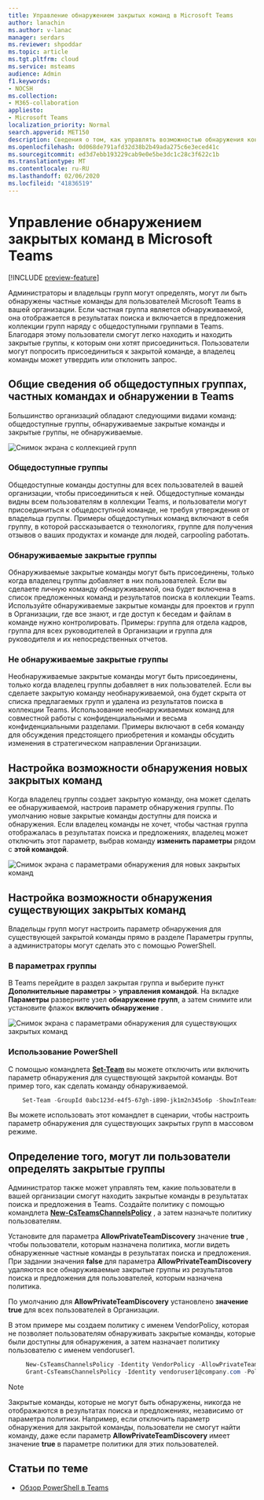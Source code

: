 ```yaml
---
title: Управление обнаружением закрытых команд в Microsoft Teams
author: lanachin
ms.author: v-lanac
manager: serdars
ms.reviewer: shpoddar
ms.topic: article
ms.tgt.pltfrm: cloud
ms.service: msteams
audience: Admin
f1.keywords:
- NOCSH
ms.collection:
- M365-collaboration
appliesto:
- Microsoft Teams
localization_priority: Normal
search.appverid: MET150
description: Сведения о том, как управлять возможностью обнаружения конфиденциальных команд пользователями Microsoft Teams с помощью предложений в галерее группы и в результатах поиска.
ms.openlocfilehash: 0d068de791afd32d38b2b49ada275c6e3eced41c
ms.sourcegitcommit: ed3d7ebb193229cab9e0e5be3dc1c28c3f622c1b
ms.translationtype: MT
ms.contentlocale: ru-RU
ms.lasthandoff: 02/06/2020
ms.locfileid: "41836519"
---
```

# <a name="manage-discovery-of-private-teams-in-microsoft-teams"></a>Управление обнаружением закрытых команд в Microsoft Teams

[!INCLUDE [preview-feature](includes/preview-feature.md)]

Администраторы и владельцы групп могут определять, могут ли быть обнаружены частные команды для пользователей Microsoft Teams в вашей организации. Если частная группа является обнаруживаемой, она отображается в результатах поиска и включается в предложения коллекции групп наряду с общедоступными группами в Teams. Благодаря этому пользователи смогут легко находить и находить закрытые группы, к которым они хотят присоединиться. Пользователи могут попросить присоединиться к закрытой команде, а владелец команды может утвердить или отклонить запрос.

## <a name="overview-of-public-teams-private-teams-and-discovery-in-teams"></a>Общие сведения об общедоступных группах, частных командах и обнаружении в Teams

Большинство организаций обладают следующими видами команд: общедоступные группы, обнаруживаемые закрытые команды и закрытые группы, не обнаруживаемые.

![Снимок экрана с коллекцией групп](media/private-team-discovery-team-gallery.png)

### <a name="public-teams"></a>Общедоступные группы

Общедоступные команды доступны для всех пользователей в вашей организации, чтобы присоединиться к ней. Общедоступные команды видны всем пользователям в коллекции Teams, и пользователи могут присоединиться к общедоступной команде, не требуя утверждения от владельца группы. Примеры общедоступных команд включают в себя группу, в которой рассказывается о технологиях, группе для получения отзывов о ваших продуктах и команде для людей, carpooling работать.

### <a name="discoverable-private-teams"></a>Обнаруживаемые закрытые группы

Обнаруживаемые закрытые команды могут быть присоединены, только когда владелец группы добавляет в них пользователей. Если вы сделаете личную команду обнаруживаемой, она будет включена в список предложенных команд и результатов поиска в коллекции Teams. Используйте обнаруживаемые закрытые команды для проектов и групп в Организации, где все знают, и где доступ к беседам и файлам в команде нужно контролировать. Примеры: группа для отдела кадров, группа для всех руководителей в Организации и группа для руководителя и их непосредственных отчетов.

### <a name="non-discoverable-private-teams"></a>Не обнаруживаемые закрытые группы

Необнаруживаемые закрытые команды могут быть присоединены, только когда владелец группы добавляет в них пользователей. Если вы сделаете закрытую команду необнаруживаемой, она будет скрыта от списка предлагаемых групп и удалена из результатов поиска в коллекции Teams. Использование необнаруживаемых команд для совместной работы с конфиденциальными и весьма конфиденциальными разделами. Примеры включают в себя команду для обсуждения предстоящего приобретения и команды обсудить изменения в стратегическом направлении Организации.

## <a name="set-whether-new-private-teams-are-discoverable"></a>Настройка возможности обнаружения новых закрытых команд

Когда владелец группы создает закрытую команду, она может сделать ее обнаруживаемой, настроив параметр обнаружения группы. По умолчанию новые закрытые команды доступны для поиска и обнаружения. Если владелец команды не хочет, чтобы частная группа отображалась в результатах поиска и предложениях, владелец может отключить этот параметр, выбрав команду **изменить параметры** рядом с **этой командой**.

![Снимок экрана с параметрами обнаружения для новых закрытых команд](media/private-team-discovery-new-team.png)

## <a name="set-whether-existing-private-teams-are-discoverable"></a>Настройка возможности обнаружения существующих закрытых команд

Владельцы групп могут настроить параметр обнаружения для существующей закрытой команды прямо в разделе Параметры группы, а администраторы могут сделать это с помощью PowerShell.

### <a name="in-team-settings"></a>В параметрах группы

В Teams перейдите в раздел закрытая группа и выберите пункт **Дополнительные параметры** > **управления командой**. На вкладке **Параметры** разверните узел **обнаружение групп**, а затем снимите или установите флажок **включить обнаружение** .

![Снимок экрана с параметрами обнаружения для существующих закрытых команд](media/private-team-discovery-existing-team.png)

### <a name="using-powershell"></a>Использование PowerShell

С помощью командлета **[Set-Team](https://docs.microsoft.com/powershell/module/teams/set-team?view=teams-ps)** вы можете отключить или включить параметр обнаружения для существующей закрытой команды. Вот пример того, как сделать команду обнаруживаемой.
```PowerShell
    Set-Team -GroupId 0abc123d-e4f5-67gh-i890-jk1m2n345o6p -ShowInTeamsSearchAndSuggestions $true
```
Вы можете использовать этот командлет в сценарии, чтобы настроить параметр обнаружения для существующих закрытых групп в массовом режиме.

## <a name="set-whether-users-can-discover-private-teams"></a>Определение того, могут ли пользователи определять закрытые группы

Администратор также может управлять тем, какие пользователи в вашей организации смогут находить закрытые команды в результатах поиска и предложения в Teams. Создайте политику с помощью командлета **[New-CsTeamsChannelsPolicy](https://docs.microsoft.com/powershell/module/skype/new-csteamschannelspolicy?view=skype-ps)** , а затем назначьте политику пользователям.
 
Установите для параметра **AllowPrivateTeamDiscovery** значение **true** , чтобы пользователи, которым назначена политика, могли видеть обнаруженные частные команды в результатах поиска и предложения. При задании значения **false** для параметра **AllowPrivateTeamDiscovery** удаляются все обнаруживаемые закрытые группы из результатов поиска и предложения для пользователей, которым назначена политика.

По умолчанию для **AllowPrivateTeamDiscovery** установлено **значение true** для всех пользователей в Организации.

В этом примере мы создаем политику с именем VendorPolicy, которая не позволяет пользователям обнаруживать закрытые команды, которые были доступны для обнаружения, а затем назначает политику пользователю с именем vendoruser1.
```PowerShell
     New-CsTeamsChannelsPolicy -Identity VendorPolicy -AllowPrivateTeamDiscovery $false
     Grant-CsTeamsChannelsPolicy -Identity vendoruser1@company.com -PolicyName VendorPolicy
```

> [!NOTE]
> Закрытые команды, которые не могут быть обнаружены, никогда не отображаются в результатах поиска и предложениях, независимо от параметра политики. Например, если отключить параметр обнаружения для закрытой команды, пользователи не смогут найти команду, даже если параметр **AllowPrivateTeamDiscovery** имеет значение **true** в параметре политики для этих пользователей.

## <a name="related-topics"></a>Статьи по теме
- [Обзор PowerShell в Teams](teams-powershell-overview.md)
